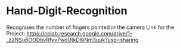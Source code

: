 # Hand-Digit-Recognition
Recognises the number of fingers pointed in the camera
Link for the Project: 
https://colab.research.google.com/drive/1-_z2NSu6OODbvRfyv7woUtkD8iNm3uuk?usp=sharing
